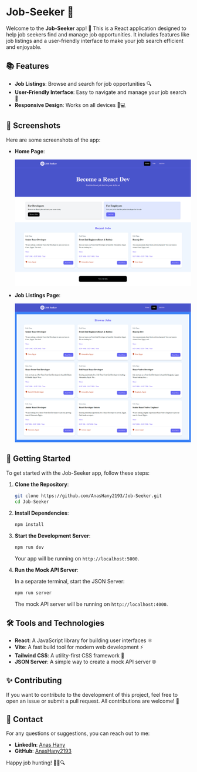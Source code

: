 # Job-Seeker 🌟

Welcome to the **Job-Seeker** app! 🚀 This is a React application designed to help job seekers find and manage job opportunities. It includes features like job listings and a user-friendly interface to make your job search efficient and enjoyable.

## 📚 Features

- **Job Listings**: Browse and search for job opportunities 🔍
- **User-Friendly Interface**: Easy to navigate and manage your job search 💼
- **Responsive Design**: Works on all devices 📱💻

## 📸 Screenshots

Here are some screenshots of the app:

- **Home Page**:

  ![Home Page](src/screenshots/home.png)

- **Job Listings Page**:

  ![Jobs Page](src/screenshots/jobs.png)

## 🚀 Getting Started

To get started with the Job-Seeker app, follow these steps:

1. **Clone the Repository**:

   ```bash
   git clone https://github.com/AnasHany2193/Job-Seeker.git
   cd Job-Seeker
   ```

2. **Install Dependencies**:

   ```bash
   npm install
   ```

3. **Start the Development Server**:

   ```bash
   npm run dev
   ```

   Your app will be running on `http://localhost:5000`.

4. **Run the Mock API Server**:

   In a separate terminal, start the JSON Server:

   ```bash
   npm run server
   ```

   The mock API server will be running on `http://localhost:4000`.

## 🛠️ Tools and Technologies

- **React**: A JavaScript library for building user interfaces ⚛️
- **Vite**: A fast build tool for modern web development ⚡
- **Tailwind CSS**: A utility-first CSS framework 🌈
- **JSON Server**: A simple way to create a mock API server 🌐

## ✨ Contributing

If you want to contribute to the development of this project, feel free to open an issue or submit a pull request. All contributions are welcome! 🌟

## 💬 Contact

For any questions or suggestions, you can reach out to me:

- **LinkedIn**: [Anas Hany](https://www.linkedin.com/in/anashany219/)
- **GitHub**: [AnasHany2193](https://github.com/AnasHany2193)

Happy job hunting! 🕵️‍♂️🔍